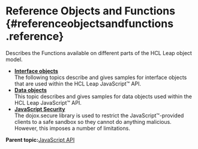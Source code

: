 # Reference Objects and Functions {#referenceobjectsandfunctions .reference}

Describes the Functions available on different parts of the HCL Leap object model.

-   **[Interface objects](ref_jsapi_user_interface_objects.md)**  
The following topics describe and gives samples for interface objects that are used within the HCL Leap JavaScript™ API.
-   **[Data objects](ref_jsapi_ref_data_objects.md)**  
This topic describes and gives samples for data objects used within the HCL Leap JavaScript™ API.
-   **[JavaScript Security](ref_jsapi_javascript_security.md)**  
The dojox.secure library is used to restrict the JavaScript™-provided clients to a safe sandbox so they cannot do anything malicious. However, this imposes a number of limitations.

**Parent topic:**[JavaScript API](ref_javascript_api.md)

